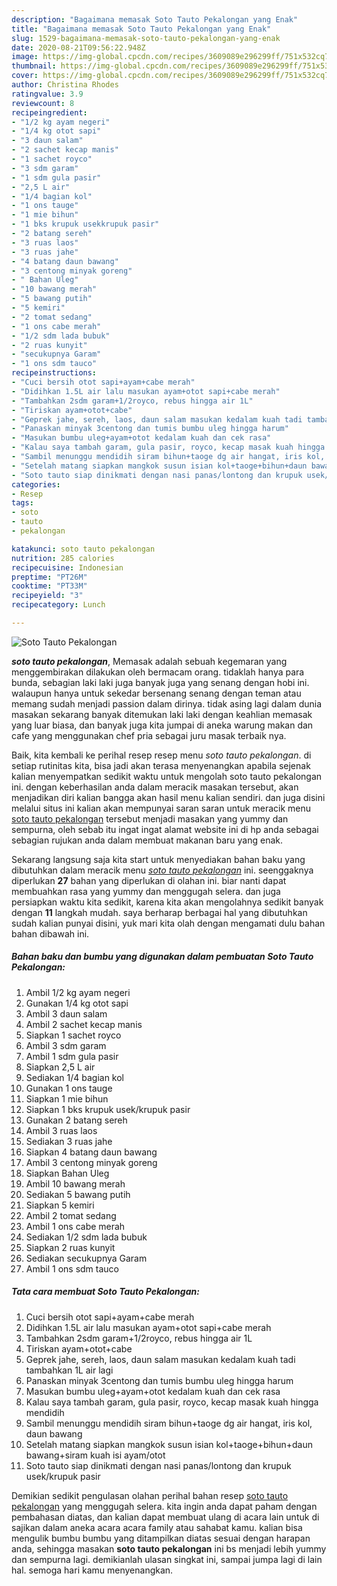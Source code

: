 ```yaml
---
description: "Bagaimana memasak Soto Tauto Pekalongan yang Enak"
title: "Bagaimana memasak Soto Tauto Pekalongan yang Enak"
slug: 1529-bagaimana-memasak-soto-tauto-pekalongan-yang-enak
date: 2020-08-21T09:56:22.948Z
image: https://img-global.cpcdn.com/recipes/3609089e296299ff/751x532cq70/soto-tauto-pekalongan-foto-resep-utama.jpg
thumbnail: https://img-global.cpcdn.com/recipes/3609089e296299ff/751x532cq70/soto-tauto-pekalongan-foto-resep-utama.jpg
cover: https://img-global.cpcdn.com/recipes/3609089e296299ff/751x532cq70/soto-tauto-pekalongan-foto-resep-utama.jpg
author: Christina Rhodes
ratingvalue: 3.9
reviewcount: 8
recipeingredient:
- "1/2 kg ayam negeri"
- "1/4 kg otot sapi"
- "3 daun salam"
- "2 sachet kecap manis"
- "1 sachet royco"
- "3 sdm garam"
- "1 sdm gula pasir"
- "2,5 L air"
- "1/4 bagian kol"
- "1 ons tauge"
- "1 mie bihun"
- "1 bks krupuk usekkrupuk pasir"
- "2 batang sereh"
- "3 ruas laos"
- "3 ruas jahe"
- "4 batang daun bawang"
- "3 centong minyak goreng"
- " Bahan Uleg"
- "10 bawang merah"
- "5 bawang putih"
- "5 kemiri"
- "2 tomat sedang"
- "1 ons cabe merah"
- "1/2 sdm lada bubuk"
- "2 ruas kunyit"
- "secukupnya Garam"
- "1 ons sdm tauco"
recipeinstructions:
- "Cuci bersih otot sapi+ayam+cabe merah"
- "Didihkan 1.5L air lalu masukan ayam+otot sapi+cabe merah"
- "Tambahkan 2sdm garam+1/2royco, rebus hingga air 1L"
- "Tiriskan ayam+otot+cabe"
- "Geprek jahe, sereh, laos, daun salam masukan kedalam kuah tadi tambahkan 1L air lagi"
- "Panaskan minyak 3centong dan tumis bumbu uleg hingga harum"
- "Masukan bumbu uleg+ayam+otot kedalam kuah dan cek rasa"
- "Kalau saya tambah garam, gula pasir, royco, kecap masak kuah hingga mendidih"
- "Sambil menunggu mendidih siram bihun+taoge dg air hangat, iris kol, daun bawang"
- "Setelah matang siapkan mangkok susun isian kol+taoge+bihun+daun bawang+siram kuah isi ayam/otot"
- "Soto tauto siap dinikmati dengan nasi panas/lontong dan krupuk usek/krupuk pasir"
categories:
- Resep
tags:
- soto
- tauto
- pekalongan

katakunci: soto tauto pekalongan 
nutrition: 285 calories
recipecuisine: Indonesian
preptime: "PT26M"
cooktime: "PT33M"
recipeyield: "3"
recipecategory: Lunch

---
```



![Soto Tauto Pekalongan](https://img-global.cpcdn.com/recipes/3609089e296299ff/751x532cq70/soto-tauto-pekalongan-foto-resep-utama.jpg)

<b><i>soto tauto pekalongan</i></b>, Memasak adalah sebuah kegemaran yang menggembirakan dilakukan oleh bermacam orang. tidaklah hanya para bunda, sebagian laki laki juga banyak juga yang senang dengan hobi ini. walaupun hanya untuk sekedar bersenang senang dengan teman atau memang sudah menjadi passion dalam dirinya. tidak asing lagi dalam dunia masakan sekarang banyak ditemukan laki laki dengan keahlian memasak yang luar biasa, dan banyak juga kita jumpai di aneka warung makan dan cafe yang menggunakan chef pria sebagai juru masak terbaik nya.

Baik, kita kembali ke perihal resep resep menu <i>soto tauto pekalongan</i>. di setiap rutinitas kita, bisa jadi akan terasa menyenangkan apabila sejenak kalian menyempatkan sedikit waktu untuk mengolah soto tauto pekalongan ini. dengan keberhasilan anda dalam meracik masakan tersebut, akan menjadikan diri kalian bangga akan hasil menu kalian sendiri. dan juga disini melalui situs ini kalian akan mempunyai saran saran untuk meracik menu <u>soto tauto pekalongan</u> tersebut menjadi masakan yang yummy dan sempurna, oleh sebab itu ingat ingat alamat website ini di hp anda sebagai sebagian rujukan anda dalam membuat makanan baru yang enak.




Sekarang langsung saja kita start untuk menyediakan bahan baku yang dibutuhkan dalam meracik menu <u><i>soto tauto pekalongan</i></u> ini. seenggaknya diperlukan <b>27</b> bahan yang diperlukan di olahan ini. biar nanti dapat membuahkan rasa yang yummy dan menggugah selera. dan juga persiapkan waktu kita sedikit, karena kita akan mengolahnya sedikit banyak dengan <b>11</b> langkah mudah. saya berharap berbagai hal yang dibutuhkan sudah kalian punyai disini, yuk mari kita olah dengan mengamati dulu bahan bahan dibawah ini.

<!--inarticleads1-->

##### Bahan baku dan bumbu yang digunakan dalam pembuatan Soto Tauto Pekalongan:

1. Ambil 1/2 kg ayam negeri
1. Gunakan 1/4 kg otot sapi
1. Ambil 3 daun salam
1. Ambil 2 sachet kecap manis
1. Siapkan 1 sachet royco
1. Ambil 3 sdm garam
1. Ambil 1 sdm gula pasir
1. Siapkan 2,5 L air
1. Sediakan 1/4 bagian kol
1. Gunakan 1 ons tauge
1. Siapkan 1 mie bihun
1. Siapkan 1 bks krupuk usek/krupuk pasir
1. Gunakan 2 batang sereh
1. Ambil 3 ruas laos
1. Sediakan 3 ruas jahe
1. Siapkan 4 batang daun bawang
1. Ambil 3 centong minyak goreng
1. Siapkan  Bahan Uleg
1. Ambil 10 bawang merah
1. Sediakan 5 bawang putih
1. Siapkan 5 kemiri
1. Ambil 2 tomat sedang
1. Ambil 1 ons cabe merah
1. Sediakan 1/2 sdm lada bubuk
1. Siapkan 2 ruas kunyit
1. Sediakan secukupnya Garam
1. Ambil 1 ons sdm tauco




<!--inarticleads2-->

##### Tata cara membuat Soto Tauto Pekalongan:

1. Cuci bersih otot sapi+ayam+cabe merah
1. Didihkan 1.5L air lalu masukan ayam+otot sapi+cabe merah
1. Tambahkan 2sdm garam+1/2royco, rebus hingga air 1L
1. Tiriskan ayam+otot+cabe
1. Geprek jahe, sereh, laos, daun salam masukan kedalam kuah tadi tambahkan 1L air lagi
1. Panaskan minyak 3centong dan tumis bumbu uleg hingga harum
1. Masukan bumbu uleg+ayam+otot kedalam kuah dan cek rasa
1. Kalau saya tambah garam, gula pasir, royco, kecap masak kuah hingga mendidih
1. Sambil menunggu mendidih siram bihun+taoge dg air hangat, iris kol, daun bawang
1. Setelah matang siapkan mangkok susun isian kol+taoge+bihun+daun bawang+siram kuah isi ayam/otot
1. Soto tauto siap dinikmati dengan nasi panas/lontong dan krupuk usek/krupuk pasir




Demikian sedikit pengulasan olahan perihal bahan resep <u>soto tauto pekalongan</u> yang menggugah selera. kita ingin anda dapat paham dengan pembahasan diatas, dan kalian dapat membuat ulang di acara lain untuk di sajikan dalam aneka acara acara family atau sahabat kamu. kalian bisa mengulik bumbu bumbu yang ditampilkan diatas sesuai dengan harapan anda, sehingga masakan <b>soto tauto pekalongan</b> ini bs menjadi lebih yummy dan sempurna lagi. demikianlah ulasan singkat ini, sampai jumpa lagi di lain hal. semoga hari kamu menyenangkan.

